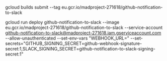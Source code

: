 gcloud builds submit --tag eu.gcr.io/madproject-271618/github-notification-to-slack

gcloud run deploy github-notification-to-slack --image eu.gcr.io/madproject-271618/github-notification-to-slack --service-account github-notification-to-slack@madproject-271618.iam.gserviceaccount.com --allow-unauthenticated --set-env-vars "WEBHOOK_URL=" --set-secrets="GITHUB_SIGNING_SECRET=github-webhook-signature-secret:1,SLACK_SIGNING_SECRET=github-notification-to-slack-signing-secret:1"